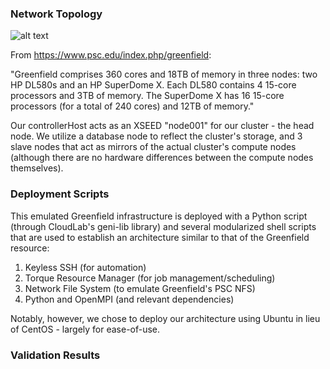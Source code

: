 ### Network Topology

![alt text](http://i.imgur.com/QxfUvHE.png "Logo Title Text 1")

From https://www.psc.edu/index.php/greenfield:

"Greenfield comprises 360 cores and 18TB of memory in three nodes: two HP DL580s and an HP SuperDome X. Each DL580 contains 4 15-core processors and 3TB of memory. The SuperDome X has 16 15-core processors (for a total of 240 cores) and 12TB of memory."

Our controllerHost acts as an XSEED "node001" for our cluster - the head node. We utilize a database node to reflect the cluster's storage, and 3 slave nodes that act as mirrors of the actual cluster's compute nodes (although there are no hardware differences between the compute nodes themselves).

### Deployment Scripts
This emulated Greenfield infrastructure is deployed with a Python script (through CloudLab's geni-lib library) and several modularized
shell scripts that are used to establish an architecture similar to that of the Greenfield resource:

1) Keyless SSH (for automation)
2) Torque Resource Manager (for job management/scheduling)
3) Network File System (to emulate Greenfield's PSC NFS)
4) Python and OpenMPI (and relevant dependencies)

Notably, however, we chose to deploy our architecture using Ubuntu in lieu of CentOS - largely for ease-of-use.

### Validation Results
